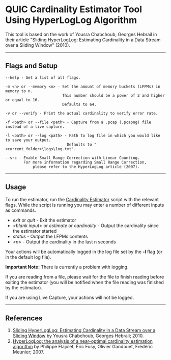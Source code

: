 # QUIC Cardinality Estimator Tool Using HyperLogLog Algorithm


This tool is based on the work of Yousra Chabchoub, Georges Hebrail in their
article "Sliding HyperLogLog: Estimating Cardinality in a Data Stream over a
Sliding Window" (2010).

***

## Flags and Setup

```commandline
--help - Get a list of all flags.
```
```commandline
-m <n> or --memory <n> - Set the amount of memory buckets (LFPMs) in memory to n.
                         This number should be a power of 2 and higher or equal to 16.
                         Defaults to 64.
```
```commandline
-v or --verify - Print the actual cardinality to verify error rate.
```
```commandline
-f <path> or --file <path> - Capture from a .pcap (.pcapng) file instead of a live capture.
```
```commandline
-l <path> or --log <path> - Path to log file in which you would like to save your output.
                           Defaults to "<current_folder>\logs\log.txt".
```
```commandline
--src - Enable Small Range Correction with Linear Counting.
        For more information regarding Small Range Correction,
            please refer to the HyperLogLog article (2007).
```

***

## Usage

To run the estimator, run the [Cardinality Estimator](CardinalityEstimator.py) script with the relevant flags.
While the script is running you may enter a number of different inputs as commands.

* *exit* or *quit* - Exit the estimator
* *\<blank input\>* or *estimate* or *cardinality* - Output the cardinality since the estimator started
* *status* - Output the LFPMs contents
* *\<n\>* - Output the cardinality in the last n seconds

Your actions will be automatically logged in the log file set by the **-l** flag (or in the default log file).

**Important Note:** There is currently a problem with logging.

If you are reading from a file, please wait for the file to finish reading before exiting the estimator
(you will be notified when the file reading was finished by the estimator).

If you are using Live Capture, your actions will not be logged.

***

## References

1. [Sliding HyperLogLog: Estimating Cardinality in a Data Stream over a Sliding Window]("https://hal.archives-ouvertes.fr/hal-00465313/document")
by Yousra Chabchoub, Georges Hebrail; 2010.
2. [HyperLogLog: the analysis of a near-optimal cardinality estimation algorithm](http://algo.inria.fr/flajolet/Publications/FlFuGaMe07.pdf)
by Philippe Flajolet, Éric Fusy, Olivier Gandouet, Frédéric Meunier; 2007.